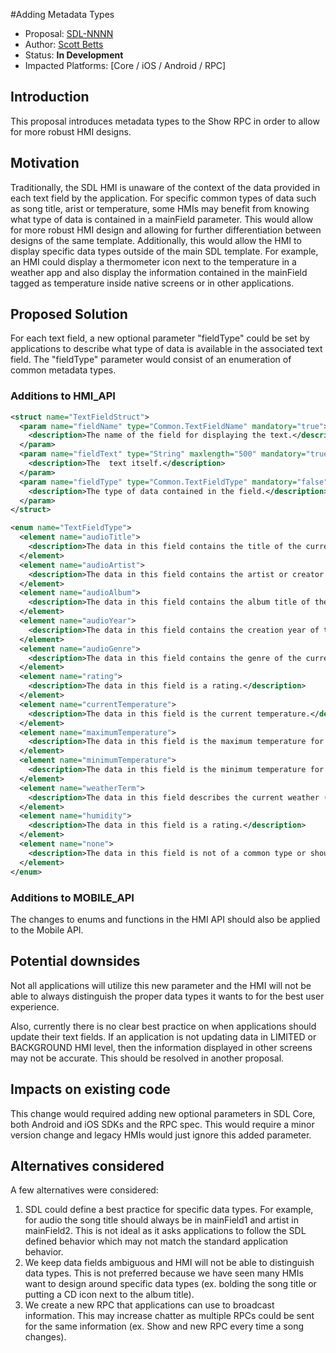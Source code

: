 #Adding Metadata Types

* Proposal: [SDL-NNNN](NNNN-Adding-Metadata-Types.md)
* Author: [Scott Betts](https://github.com/Toyota-Sbetts)
* Status: **In Development**
* Impacted Platforms: [Core / iOS / Android / RPC]

## Introduction

This proposal introduces metadata types to the Show RPC in order to allow for more robust HMI designs.

## Motivation

Traditionally, the SDL HMI is unaware of the context of the data provided in each text field by the application.  For specific common types of data such as song title, arist or temperature, some HMIs may benefit from knowing what type of data is contained in a mainField parameter.  This would allow for more robust HMI design and allowing for further differentiation between designs of the same template.  Additionally, this would allow the HMI to display specific data types outside of the main SDL template.  For example, an HMI could display a thermometer icon next to the temperature in a weather app and also display the information contained in the mainField tagged as temperature inside native screens or in other applications.

## Proposed Solution

For each text field, a new optional parameter "fieldType" could be set by applications to describe what type of data is available in the associated text field.  The "fieldType" parameter would consist of an enumeration of common metadata types.

### Additions to HMI_API

```xml
<struct name="TextFieldStruct">
  <param name="fieldName" type="Common.TextFieldName" mandatory="true">
    <description>The name of the field for displaying the text.</description>
  </param>
  <param name="fieldText" type="String" maxlength="500" mandatory="true">
    <description>The  text itself.</description>
  </param>
  <param name="fieldType" type="Common.TextFieldType" mandatory="false">
    <description>The type of data contained in the field.</description>
  </param>
</struct>

<enum name="TextFieldType">
  <element name="audioTitle">
    <description>The data in this field contains the title of the currently playing audio track.</description>
  </element>
  <element name="audioArtist">
    <description>The data in this field contains the artist or creator of the currently playing audio track.</description>
  </element>
  <element name="audioAlbum">
    <description>The data in this field contains the album title of the currently playing audio track.</description>
  </element>
  <element name="audioYear">
    <description>The data in this field contains the creation year of the currently playing audio track.</description>
  </element>
  <element name="audioGenre">
    <description>The data in this field contains the genre of the currently playing audio track.</description>
  </element>
  <element name="rating">
    <description>The data in this field is a rating.</description>
  </element>
  <element name="currentTemperature">
    <description>The data in this field is the current temperature.</description>
  </element>
  <element name="maximumTemperature">
    <description>The data in this field is the maximum temperature for the day.</description>
  </element>
  <element name="minimumTemperature">
    <description>The data in this field is the minimum temperature for the day.</description>
  </element>
  <element name="weatherTerm">
    <description>The data in this field describes the current weather (ex. cloudy, clear, etc.).</description>
  </element>
  <element name="humidity">
    <description>The data in this field is a rating.</description>
  </element>
  <element name="none">
    <description>The data in this field is not of a common type or should not be processed.  Any time a field does not have a type parameters it is considered as the none type.</description>
  </element>
</enum>
```

### Additions to MOBILE_API

The changes to enums and functions in the HMI API should also be applied to the Mobile API.

## Potential downsides

Not all applications will utilize this new parameter and the HMI will not be able to always distinguish the proper data types it wants to for the best user experience.

Also, currently there is no clear best practice on when applications should update their text fields. If an application is not updating data in LIMITED or BACKGROUND HMI level, then the information displayed in other screens may not be accurate.  This should be resolved in another proposal.

## Impacts on existing code

This change would required adding new optional parameters in SDL Core, both Android and iOS SDKs and the RPC spec.  This would require a minor version change and legacy HMIs would just ignore this added parameter.

## Alternatives considered

A few alternatives were considered:

1. SDL could define a best practice for specific data types. For example, for audio the song title should always be in mainField1 and artist in mainField2.  This is not ideal as it asks applications to follow the SDL defined behavior which may not match the standard application behavior.
2. We keep data fields ambiguous and HMI will not be able to distinguish data types.  This is not preferred because we have seen many HMIs want to design around specific data types (ex. bolding the song title or putting a CD icon next to the album title).
3. We create a new RPC that applications can use to broadcast information.  This may increase chatter as multiple RPCs could be sent for the same information (ex. Show and new RPC every time a song changes).